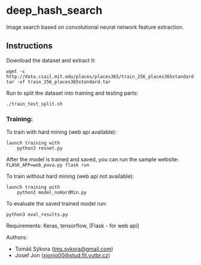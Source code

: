# deep_hash_search
Image search based on convolutional neural network feature extraction.

## Instructions

Download the dataset and extract it:

	wget -c http://data.csail.mit.edu/places/places365/train_256_places365standard.tar
	tar -xf train_256_places365standard.tar

Run to split the dataset into training and testing parts:

	./train_test_split.sh

### Training:

To train with hard mining (web api available):

	launch training with
		python3 resnet.py

After the model is trained and saved, you can run the sample website: ```FLASK_APP=web_pova.py flask run```

To train without hard mining (web api not available):

	launch training with
		python3 model_noHardMin.py

To evaluate the saved trained model run:

	python3 eval_results.py

Requirements: Keras, tensorflow, [Flask - for web api]

Authors: 
 - Tomáš Sýkora (tms.sykora@gmail.com)
 - Josef Jon (xjonjo00@stud.fit.vutbr.cz)
